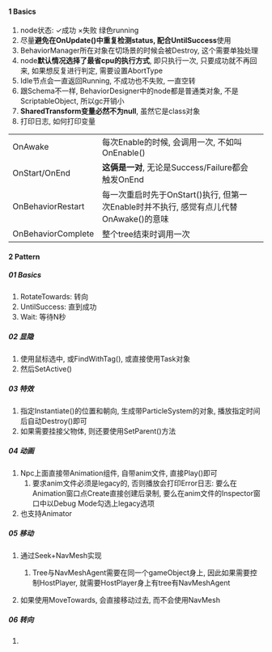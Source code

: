 

#### 1 Basics

1. node状态: ✓成功 ×失败 绿色running
2. 尽量**避免在OnUpdate()中重复检测status, 配合UntilSuccess**使用
3. BehaviorManager所在对象在切场景的时候会被Destroy, 这个需要单独处理
4. node**默认情况选择了最省cpu的执行方式**, 即只执行一次, 只要成功就不再回来, 如果想反复进行判定, 需要设置AbortType
5. Idle节点会一直返回Running, 不成功也不失败, 一直空转
6. 跟Schema不一样, BehaviorDesigner中的node都是普通类对象, 不是ScriptableObject, 所以gc开销小
7. **SharedTransform变量必然不为null**, 虽然它是class对象
8. 打印日志, 如何打印变量





|                    |                                                              |      |
| ------------------ | ------------------------------------------------------------ | ---- |
| OnAwake            | 每次Enable的时候, 会调用一次, 不如叫OnEnable()               |      |
| OnStart/OnEnd      | **这俩是一对**, 无论是Success/Failure都会触发OnEnd           |      |
| OnBehaviorRestart  | 每一次重启时先于OnStart()执行, 但第一次Enable时并不执行, 感觉有点儿代替OnAwake()的意味 |      |
| OnBehaviorComplete | 整个tree结束时调用一次                                       |      |



#### 2 Pattern



##### 01 Basics

1. RotateTowards: 转向
2. UntilSuccess: 直到成功
3. Wait: 等待N秒



##### 02 显隐

1. 使用鼠标选中, 或FindWithTag(), 或直接使用Task对象
2. 然后SetActive()



##### 03 特效

1. 指定Instantiate()的位置和朝向, 生成带ParticleSystem的对象, 播放指定时间后自动Destroy()即可
2. 如果需要挂接父物体, 则还要使用SetParent()方法



##### 04 动画

1. Npc上面直接带Animation组件, 自带anim文件, 直接Play()即可
   1. 要求anim文件必须是legacy的, 否则播放会打印Error日志: 要么在Animation窗口点Create直接创建后录制, 要么在anim文件的Inspector窗口中以Debug Mode勾选上legacy选项
2. 也支持Animator



##### 05 移动

1. 通过Seek+NavMesh实现
   1. Tree与NavMeshAgent需要在同一个gameObject身上, 因此如果需要控制HostPlayer, 就需要HostPlayer身上有tree有NavMeshAgent

2. 如果使用MoveTowards, 会直接移动过去, 而不会使用NavMesh



##### 06 转向

1. 